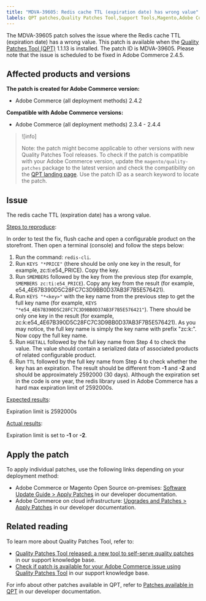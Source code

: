 ```yaml
---
title: "MDVA-39605: Redis cache TTL (expiration date) has wrong value"
labels: QPT patches,Quality Patches Tool,Support Tools,Magento,Adobe Commerce,cloud infrastructure,on-premises,QPT 1.1.13,redis cache,TTL,expiration date,2.3.4,2.3.3-p1,2.3.5,2.3.4-p2,2.3.5-p1,2.3.5-p2,2.3.6,2.3.6-p1,2.3.7,2.3.7-p1,2.3.7-p2,2.3.7-p3,2.4.0,2.4.0-p1,2.4.1,2.4.1-p1,2.4.2,2.4.2-p1,2.4.2-p2,2.4.3,2.4.3-p1,2.4.4
---
```


The MDVA-39605 patch solves the issue where the Redis cache TTL (expiration date) has a wrong value. This patch is available when the [Quality Patches Tool (QPT)](https://support.magento.com/hc/en-us/articles/360047139492) 1.1.13 is installed. The patch ID is MDVA-39605. Please note that the issue is scheduled to be fixed in Adobe Commerce 2.4.5.

## Affected products and versions

**The patch is created for Adobe Commerce version:**

* Adobe Commerce (all deployment methods) 2.4.2

**Compatible with Adobe Commerce versions:**

* Adobe Commerce (all deployment methods) 2.3.4 - 2.4.4

>![info]
>
>Note: the patch might become applicable to other versions with new Quality Patches Tool releases. To check if the patch is compatible with your Adobe Commerce version, update the `magento/quality-patches` package to the latest version and check the compatibility on the [QPT landing page](https://devdocs.magento.com/quality-patches/tool.html#patch-grid). Use the patch ID as a search keyword to locate the patch.

## Issue

The redis cache TTL (expiration date) has a wrong value.

<ins>Steps to reproduce</ins>:

In order to test the fix, flush cache and open a configurable product on the storefront. Then open a terminal (console) and follow the steps below:

1. Run the command: `redis-cli`.
1. Run `KEYS "*PRICE"` (there should be only one key in the result, for example, zc:ti:e54_PRICE). Copy the key.
1. Run `SMEMBERS` followed by the key from the previous step (for example, `SMEMBERS zc:ti:e54_PRICE`). Copy any key from the result (for example, e54_4E67B390D5C28FC7C3D9BB0D37AB3F7B5E576421).
1. Run `KEYS "*<key>"` with the key name from the previous step to get the full key name (for example, `KEYS "*e54_4E67B390D5C28FC7C3D9BB0D37AB3F7B5E576421"`). There should be only one key in the result (for example,  zc:k:e54_4E67B390D5C28FC7C3D9BB0D37AB3F7B5E576421). As you may notice, the full key name is simply the key name with prefix "zc:k:". Now copy the full key name.
1. Run `HGETALL` followed by the full key name from Step 4 to check the value. The value should contain a serialized data of associated products of related configurable product.
1. Run `TTL` followed by the full key name from Step 4 to check whether the key has an expiration. The result should be different from **-1** and **-2** and should be approximately 2592000 (30 days). Although the expiration set in the code is one year, the redis library used in Adobe Commerce has a hard max expiration limit of 2592000s.

<ins>Expected results</ins>:

Expiration limit is 2592000s

<ins>Actual results</ins>:

Expiration limit is set to **-1** or **-2**.

## Apply the patch

To apply individual patches, use the following links depending on your deployment method:

* Adobe Commerce or Magento Open Source on-premises: [Software Update Guide > Apply Patches](https://devdocs.magento.com/guides/v2.4/comp-mgr/patching/mqp.html) in our developer documentation.
* Adobe Commerce on cloud infrastructure: [Upgrades and Patches > Apply Patches](https://devdocs.magento.com/cloud/project/project-patch.html) in our developer documentation.

## Related reading

To learn more about Quality Patches Tool, refer to:

* [Quality Patches Tool released: a new tool to self-serve quality patches](https://support.magento.com/hc/en-us/articles/360047139492) in our support knowledge base.
* [Check if patch is available for your Adobe Commerce issue using Quality Patches Tool](https://support.magento.com/hc/en-us/articles/360047125252) in our support knowledge base.

For info about other patches available in QPT, refer to [Patches available in QPT](https://devdocs.magento.com/quality-patches/tool.html#patch-grid) in our developer documentation.

